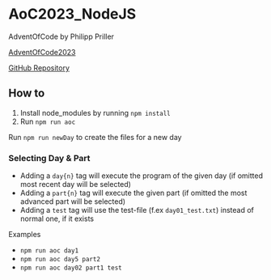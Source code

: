 # AoC2023_NodeJS

AdventOfCode by Philipp Priller

[AdventOfCode2023](https://adventofcode.com/)

[GitHub Repository](https://github.com/SubNet32/AoC2023_NodeJS)

## How to

1. Install node_modules by running `npm install`
2. Run `npm run aoc`

Run `npm run newDay` to create the files for a new day

### Selecting Day & Part

- Adding a `day{n}` tag will execute the program of the given day (if omitted most recent day will be selected)
- Adding a `part{n}` tag will execute the given part (if omitted the most advanced part will be selected)
- Adding a `test` tag will use the test-file (f.ex `day01_test.txt`) instead of normal one, if it exists

Examples

- `npm run aoc day1`
- `npm run aoc day5 part2`
- `npm run aoc day02 part1 test`
